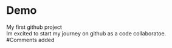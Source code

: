 # Demo
My first github project
<br>
Im excited to start my journey on github as a code collaboratoe.
#Comments added
